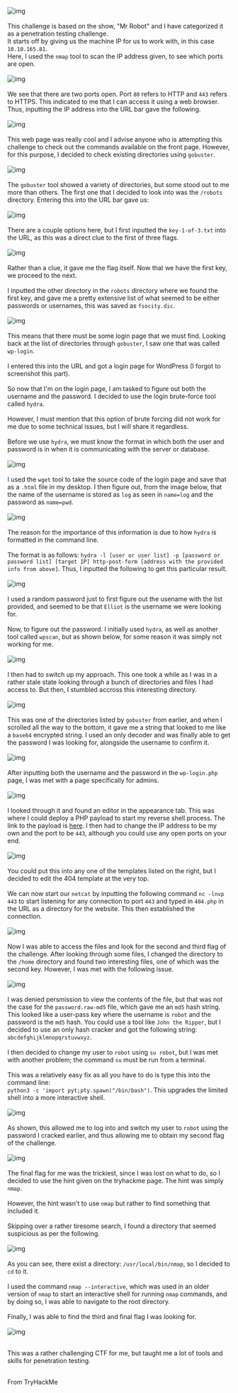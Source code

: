 ![img](images/challenge.png) <br><br>
This challenge is based on the show, "Mr Robot" and I have categorized it as a penetration testing challenge.<br>
It starts off by giving us the machine IP for us to work with, in this case `10.10.165.81`. <br>
Here, I used the `nmap` tool to scan the IP address given, to see which ports are open. <br><br>
![img](images/nmap.png) <br><br>
We see that there are two ports open. Port `80` refers to HTTP and `443` refers to HTTPS. This indicated to me
that I can access it using a web browser. Thus, inputting the IP address into the URL bar gave the following.<br><br>
![img](images/homepage.png)<br><br>
This web page was really cool and I advise anyone who is attempting this challenge to check out the commands available on the front page. However, for this
purpose, I decided to check existing directories using `gobuster`.<br><br>
![img](images/gobuster.png)<br><br>
The `gobuster` tool showed a variety of directories, but some stood out to me more than others. The first one that I decided to look into was
the `/robots` directory. Entering this into the URL bar gave us: <br><br>
![img](images/robots.png)<br><br>
There are a couple options here, but I first inputted the `key-1-of-3.txt` into the URL, as this was a direct clue to the first of three flags.<br><br>
![img](images/key1.png)<br><br>
Rather than a clue, it gave me the flag itself. Now that we have the first key, we proceed to the next.<br><br>
I inputted the other directory in the `robots` directory where we found the first key, and gave me a pretty extensive list of what seemed to be either passwords or usernames, this was saved as `fsocity.dic`.<br><br>
![img](images/wordlist.png)<br><br>
This means that there must be some login page that we must find. Looking back at the list of directories through `gobuster`, I saw one that was called `wp-login`. <br><br>
I entered this into the URL and got a login page for WordPress (I forgot to screenshot this part).<br><br>
So now that I'm on the login page, I am tasked to figure out both the username and the password. I decided to use the login brute-force tool called `hydra`.<br><br>
However, I must mention that this option of brute forcing did not work for me due to some technical issues, but I will share it regardless. <br><br>
Before we use `hydra`, we must know the format in which both the user and password is in when it is communicating with the server or database.<br><br>
![img](images/wget.png)<br><br>
I used the `wget` tool to take the source code of the login page and save that as a `.html` file in my desktop. I then figure out, from the image below, that the name of the username is stored as `log` as seen in `name=log` and the password as `name=pwd`.<br><br>
![img](images/html.png)<br><br>
The reason for the importance of this information is due to how `hydra` is formatted in the command line. <br><br>
The format is as follows: `hydra -l [user or user list] -p [password or password list] [target IP] http-post-form [address with the provided info from above]`.
Thus, I inputted the following to get this particular result.<br><br>
![img](images/hydra1.png)<br><br>
I used a random password just to first figure out the usename with the list provided, and seemed to be that `Elliot` is the username we were looking for.<br><br>
Now, to figure out the password. I initially used `hydra`, as well as another tool called `wpscan`, but as shown below, for some reason it was simply not working for me.<br><br>
![img](images/hydraissue.png)<br><br>
I then had to switch up my approach. This one took a while as I was in a rather stale state looking through a bunch of directories and files I had access to. But then, I stumbled accross this interesting directory.<br><br>
![img](images/license.png)<br><br>
This was one of the directories listed by `gobuster` from earlier, and when I scrolled all the way to the bottom, it gave me a string that looked to me like a `base64` encrypted string. I used an only decoder and was finally able to get the password I was looking for, alongside the username to confirm it.<br><br>
![img](images/base64dec.png)<br><br>
After inputting both the username and the password in the `wp-login.php` page, I was met with a page specifically for admins.<br><br>
![img](images/wplogged.png)<br><br>
I looked through it and found an editor in the appearance tab. This was where I could deploy a PHP payload to start my reverse shell process. The link to the payload is [here](https://github.com/pentestmonkey/php-reverse-shell/blob/master/php-reverse-shell.php). I then had to change the IP address to be my own and the port to be `443`, although you could use any open ports on your end.<br><br>
![img](images/phpreverse.png)<br><br>
You could put this into any one of the templates listed on the right, but I decided to edit the 404 template at the very top.<br><br>
We can now start our `netcat` by inputting the following command `nc -lnvp 443` to start listening for any connection to port `443` and typed in `404.php` in the URL as a directory for the website. This then established the connection.<br><br>
![img](images/ncshell.png)<br><br>
Now I was able to access the files and look for the second and third flag of the challenge. After looking through some files, I changed the directory to the `/home` directory and found two interesting files, one of which was the second key. However, I was met with the following issue.<br><br>
![img](images/robothash.png)<br><br>
I was denied persmission to view the contents of the file, but that was not the case for the `password.raw-md5` file, which gave me an `md5` hash string. This looked like a user-pass key where the username is `robot` and the password is the `md5` hash. You could use a tool like `John the Ripper`, but I decided to use an only hash cracker and got the following string: `abcdefghijklmnopqrstuvwxyz`. <br><br>
I then decided to change my user to `robot` using `su robot`, but I was met with another problem; the command `su` must be run from a terminal. <br><br>
This was a relatively easy fix as all you have to do is type this into the command line: <br>
`python3 -c 'import pyt;pty.spawn("/bin/bash")`. This upgrades the limited shell into a more interactive shell.<br><br>
![img](images/surobot.png)<br><br>
As shown, this allowed me to log into and switch my user to `robot` using the password I cracked earlier, and thus allowing me to obtain my second flag of the challenge.<br><br>
![img](images/key2.png)<br><br>
The final flag for me was the trickiest, since I was lost on what to do, so I decided to use the hint given on the tryhackme page. The hint was simply `nmap`.<br><br>
However, the hint wasn't to use `nmap` but rather to find something that included it.<br><br>
Skipping over a rather tiresome search, I found a directory that seemed suspicious as per the following. <br><br>
![img](images/nmapbin.png)<br><br>
As you can see, there exist a directory: `/usr/local/bin/nmap`, so I decided to `cd` to it.<br><br>
I used the command `nmap --interactive`, which was used in an older version of `nmap` to start an interactive shell for running `nmap` commands, and by doing so, I was able to navigate to the root directory.<br><br>
Finally, I was able to find the third and final flag I was looking for.<br><br>
![img](images/key3.png)<br><br>

This was a rather challenging CTF for me, but taught me a lot of tools and skills for penetration testing.<br><br>

From TryHackMe
